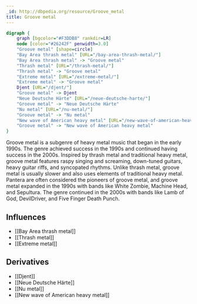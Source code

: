 ```yaml
---
_id: http://dbpedia.org/resource/Groove_metal
title: Groove metal
---
```


```dot
digraph {
	graph [bgcolor="#F3DDB8" rankdir=LR]
	node [color="#26242F" penwidth=3.0]
	"Groove metal" [shape=circle]
	"Bay Area thrash metal" [URL="/bay-area-thrash-metal/"]
	"Bay Area thrash metal" -> "Groove metal"
	"Thrash metal" [URL="/thrash-metal/"]
	"Thrash metal" -> "Groove metal"
	"Extreme metal" [URL="/extreme-metal/"]
	"Extreme metal" -> "Groove metal"
	Djent [URL="/djent/"]
	"Groove metal" -> Djent
	"Neue Deutsche Härte" [URL="/neue-deutsche-harte/"]
	"Groove metal" -> "Neue Deutsche Härte"
	"Nu metal" [URL="/nu-metal/"]
	"Groove metal" -> "Nu metal"
	"New wave of American heavy metal" [URL="/new-wave-of-american-heavy-metal/"]
	"Groove metal" -> "New wave of American heavy metal"
}
```

Groove metal is a subgenre of heavy metal music that began in the early 1990s. The genre achieved success in the 1990s and continued having success in the 2000s. Inspired by thrash metal and traditional heavy metal, groove metal features raspy singing and screaming, down-tuned guitars, heavy guitar riffs, and syncopated rhythms. Unlike thrash metal, groove metal is usually slower and also uses elements of traditional heavy metal. Pantera are often considered the pioneers of groove metal, and groove metal expanded in the 1990s with bands like White Zombie, Machine Head, and Sepultura. The genre continued in the 2000s with bands like Lamb of God, DevilDriver, and Five Finger Death Punch.

## Influences

- [[Bay Area thrash metal]]
- [[Thrash metal]]
- [[Extreme metal]]

## Derivatives

- [[Djent]]
- [[Neue Deutsche Härte]]
- [[Nu metal]]
- [[New wave of American heavy metal]]
